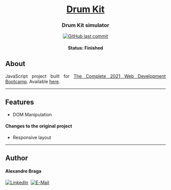 <h1 align="center">
  <a href="https://alexbraga.github.io/drum-kit/">Drum Kit</a>
</h1>

<h3 align="center">
    Drum Kit simulator
</h3>

<p align="center">
  <a href="https://github.com/alexbraga/drum-kit/commits/master"><img alt="GitHub last commit" src="https://img.shields.io/github/last-commit/alexbraga/drum-kit"></a>
</p>

<h4 align="center">
	 Status: Finished
</h4>

## About

<p align="justify">JavaScript project built for <a href="https://www.udemy.com/course/the-complete-web-development-bootcamp/">The Complete 2021 Web Development Bootcamp</a>. Available <a href="https://alexbraga.github.io/drum-kit/">here</a>.</p>

---

## Features

- DOM Manipulation

#### Changes to the original project

- Responsive layout

---

## Author

<h4>Alexandre Braga</h4>

<div>
<a href="https://www.linkedin.com/in/alexgbraga/" target="_blank"><img src="https://img.shields.io/badge/-LinkedIn-blue?style=for-the-badge&logo=Linkedin&logoColor=white" alt="LinkedIn"></a>&nbsp;
<a href="mailto:contato@alexbraga.com.br" target="_blank"><img src="https://img.shields.io/badge/-email-c14438?style=for-the-badge&logo=Gmail&logoColor=white" alt="E-Mail"></a>
</div>
